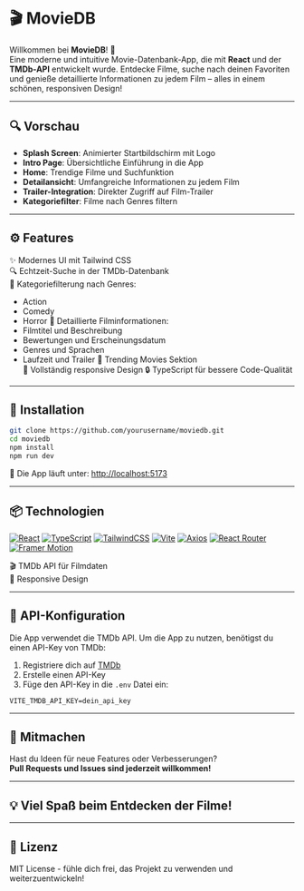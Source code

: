 # 🎬 MovieDB

Willkommen bei **MovieDB**! 🍿  
Eine moderne und intuitive Movie-Datenbank-App, die mit **React** und der **TMDb-API** entwickelt wurde. Entdecke Filme, suche nach deinen Favoriten und genieße detaillierte Informationen zu jedem Film – alles in einem schönen, responsiven Design!

---

## 🔍 Vorschau

- **Splash Screen**: Animierter Startbildschirm mit Logo
- **Intro Page**: Übersichtliche Einführung in die App
- **Home**: Trendige Filme und Suchfunktion
- **Detailansicht**: Umfangreiche Informationen zu jedem Film
- **Trailer-Integration**: Direkter Zugriff auf Film-Trailer
- **Kategoriefilter**: Filme nach Genres filtern

---

## ⚙️ Features

✨ Modernes UI mit Tailwind CSS  
🔍 Echtzeit-Suche in der TMDb-Datenbank  
🎯 Kategoriefilterung nach Genres:

- Action
- Comedy
- Horror
  🎥 Detaillierte Filminformationen:
- Filmtitel und Beschreibung
- Bewertungen und Erscheinungsdatum
- Genres und Sprachen
- Laufzeit und Trailer
  🌟 Trending Movies Sektion  
  📱 Vollständig responsive Design
  🔒 TypeScript für bessere Code-Qualität

---

## 🚀 Installation

```bash
git clone https://github.com/yourusername/moviedb.git
cd moviedb
npm install
npm run dev
```

🔗 Die App läuft unter: [http://localhost:5173](http://localhost:5173)

---

## 📦 Technologien

[![React](https://img.shields.io/badge/React-20232A?style=for-the-badge&logo=react&logoColor=61DAFB)](https://reactjs.org/)
[![TypeScript](https://img.shields.io/badge/TypeScript-007ACC?style=for-the-badge&logo=typescript&logoColor=white)](https://www.typescriptlang.org/)
[![TailwindCSS](https://img.shields.io/badge/TailwindCSS-38B2AC?style=for-the-badge&logo=tailwind-css&logoColor=white)](https://tailwindcss.com/)
[![Vite](https://img.shields.io/badge/Vite-646CFF?style=for-the-badge&logo=vite&logoColor=white)](https://vitejs.dev/)
[![Axios](https://img.shields.io/badge/Axios-5A29E4?style=for-the-badge&logo=axios&logoColor=white)](https://axios-http.com/)
[![React Router](https://img.shields.io/badge/React_Router-CA4245?style=for-the-badge&logo=react-router&logoColor=white)](https://reactrouter.com/)
[![Framer Motion](https://img.shields.io/badge/Framer_Motion-0055FF?style=for-the-badge&logo=framer&logoColor=white)](https://www.framer.com/motion/) 

🎬 TMDb API für Filmdaten  
📱 Responsive Design

---

## 🔑 API-Konfiguration

Die App verwendet die TMDb API. Um die App zu nutzen, benötigst du einen API-Key von TMDb:

1. Registriere dich auf [TMDb](https://www.themoviedb.org/)
2. Erstelle einen API-Key
3. Füge den API-Key in die `.env` Datei ein:

```env
VITE_TMDB_API_KEY=dein_api_key
```

---

## 🤝 Mitmachen

Hast du Ideen für neue Features oder Verbesserungen?  
**Pull Requests und Issues sind jederzeit willkommen!**

---

## 💡 Viel Spaß beim Entdecken der Filme!

---

## 📄 Lizenz

MIT License - fühle dich frei, das Projekt zu verwenden und weiterzuentwickeln!
